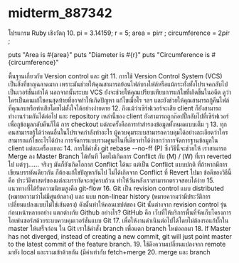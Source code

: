 # midterm_887342
โปรแกรม Ruby เชิงวัตถุ
10.
pi = 3.14159;
r = 5;
area = pi*r*r ;
circumference = 2*pi*r ;

 puts "Area is #{area}"
 puts "Diameter is #{r}"
 puts "Circumference is #{circumference}"

พื้นฐานเกี่ยวกับ Version control และ git
11.
การใช้ Version Control System (VCS) เป็นสิ่งที่ชาญฉลาดมาก เพราะมันช่วยให้คุณสามารถย้อนไฟล์บางไฟล์หรือแม้กระทั่งทั้งโปรเจคกลับไปเป็นเวอร์ชั่นเก่าได้ นอกจากนั้นระบบ VCS ยังจะช่วยให้คุณเปรียบเทียบการแก้ไขที่เกิดขึ้นในอดีต ดูว่าใครเป็นคนแก้ไขคนสุดท้ายที่อาจทำให้เกิดปัญหา แก้ไขเมื่อไร ฯลฯ และยังช่วยให้คุณสามารถกู้คืนไฟล์ที่คุณลบหรือทำเสียโดยไม่ตั้งใจได้อย่างง่ายดาย
12.
ถึงแม้ว่าเซิร์ฟเวอร์จะเสีย client ก็ยังสามารถทำงานร่วมกันได้ต่อไป และ repository เหล่านี้ของ client ยังสามารถถูกก๊อปปี้กลับไปที่เซิร์ฟเวอร์เพื่อกูข้อมูลกลับคืนก็ได้ การ checkout แต่ละครั้งคือการทำสำรองข้อมูลทั้งหมดแบบเต็ม ๆ
13.
ทุกคนสามารถรู้ได้ว่าคนอื่นในโปรเจคกำลังทำอะไร ผู้ควบคุมระบบสามารถควบคุมได้อย่างละเอียดว่าใครสามารถแก้ไขอะไรได้บ้าง การจัดการแบบรวมศูนย์ในที่เดียวทำได้ง่ายกว่าการจัดการฐานข้อมูลใน client แต่ละเครื่องเยอะ
14.
การใช้คำสั่ง git rebase --no-ff (P)
ซึ่งวิธีนี้จะช่วยให้ เราสามารถ Merge ลง Master Branch ได้ทันที โดยไม่เกิดการ Conflict กับ (M) / (W) ที่เรา reverted ไป แต่ๆๆ...... จริงๆ มันก็ยังเกิดโอกาส Conflict ได้นะ แต่เป็น Conflict แบบปกติ ที่ถ้าหากมีการเขียนบรรทัดเดียวกัน ก็ต้องแก้ไขปัญหากันไป ไม่ได้เกิดจาก Conflict ที่ Revert ไปมา
ข้อดีของวิธีนี้คือ ประวัติศาสตร์ของแต่ละบรรทัดจะอยู่ครบถ้วน ทำให้วันหลังเราสามารถตรวจสอบได้ง่าย
15.
แนวทางที่ได้รับความนิยมสูงคือ git-flow
16.
Git เป็น revision control แบบ distributed (หมายความว่าไม่มีศูนย์กลาง) และ แบบ non-linear history (หมายความว่ามีประวัติการเปลี่ยนแปลงแบบไม่ใช่เส้นตรง) ดังนั้นทำให้คอนเซปต์ของ Git นั้นต่างจาก revision control รุ่นก่อนหน้าหลายอย่าง
แตกต่างกับ Github อย่างไร?
GitHub คือ เว็บที่ให้บริการพื้นที่จัดเก็บโครงการโอเพ่นซอร์สด้วยระบบควบคุมเวอร์ชันแบบ Git 
17.
เพื่อให้งานดำเนินต่อไปได้โดยไม่ต้องรอแก้บั๊กใน master ให้เสร็จก่อน ใน Git เราใช้คำสั่ง branch เพื่อแตก branch ใหม่ออกมา
18.
If Master has not diverged, instead of creating a new commit, git will just point master to the latest
commit of the feature branch.
19.
ใช้ดึงความเปลี่ยนแปลงจาก remote มายัง local และรวมเข้าด้วยกัน (มีค่าเท่ากับ fetch+merge
20.
merge และ branch
